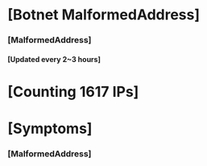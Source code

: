 # [Botnet MalformedAddress]
### [MalformedAddress]
#### [Updated every 2~3 hours]

# [Counting 1617 IPs]

# [Symptoms] 
###   [MalformedAddress]
